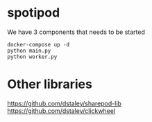 # spotipod


We have 3 components that needs to be started 

```
docker-compose up -d
python main.py
python worker.py
```
















# Other libraries
https://github.com/dstaley/sharepod-lib
https://github.com/dstaley/clickwheel